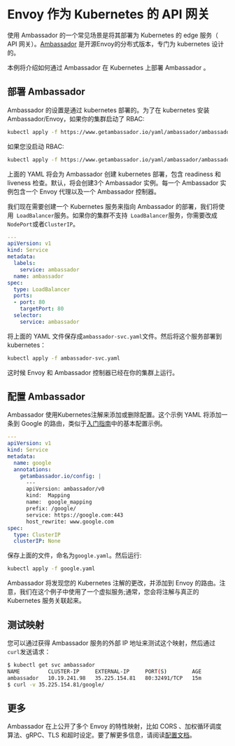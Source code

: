 # Envoy 作为 Kubernetes 的 API 网关

使用 Ambassador 的一个常见场景是将其部署为 Kubernetes 的 edge 服务（ API 网关）。[Ambassador](https://www.getambassador.io/) 是开源Envoy的分布式版本，专门为 kubernetes 设计的。

本例将介绍如何通过 Ambassador 在 Kubernetes 上部署 Ambassador 。

## 部署 Ambassador

Ambassador 的设置是通过 kubernetes 部署的。为了在 kubernetes 安装 Ambassador/Envoy，如果你的集群启动了 RBAC:

```bash
kubectl apply -f https://www.getambassador.io/yaml/ambassador/ambassador-rbac.yaml
```

如果您没启动 RBAC:

```bash
kubectl apply -f https://www.getambassador.io/yaml/ambassador/ambassador-no-rbac.yaml
```

上面的 YAML 将会为 Ambassador 创建 kubernetes 部署，包含 readiness 和 liveness 检查。默认，将会创建3个 Ambassador 实例。每一个 Ambassador 实例包含一个 Envoy 代理以及一个 Ambassador 控制器。

我们现在需要创建一个 Kubernetes 服务来指向 Ambassador 的部署，我们将使用` LoadBalancer`服务。如果你的集群不支持` LoadBalancer`服务，你需要改成`NodePort`或者`ClusterIP`。

```yaml
---
apiVersion: v1
kind: Service
metadata:
  labels:
    service: ambassador
  name: ambassador
spec:
  type: LoadBalancer
  ports:
  - port: 80
    targetPort: 80
  selector:
    service: ambassador
```

将上面的 YAML 文件保存成`ambassador-svc.yaml`文件。然后将这个服务部署到 kubernetes：

```bash
kubectl apply -f ambassador-svc.yaml
```

这时候 Envoy 和 Ambassador 控制器已经在你的集群上运行。

## 配置 Ambassador

Ambassador 使用Kubernetes注解来添加或删除配置。这个示例 YAML 将添加一条到 Google 的路由，类似于[入门指南](https://github.com/xieydd/envoy/blob/master/start/start.md#start)中的基本配置示例。

```yaml
---
apiVersion: v1
kind: Service
metadata:
  name: google
  annotations:
    getambassador.io/config: |
      ---
      apiVersion: ambassador/v0
      kind:  Mapping
      name:  google_mapping
      prefix: /google/
      service: https://google.com:443
      host_rewrite: www.google.com
spec:
  type: ClusterIP
  clusterIP: None
```

保存上面的文件，命名为`google.yaml`。然后运行:

```bash
kubectl apply -f google.yaml
```

Ambassador 将发现您的 Kubernetes 注解的更改，并添加到 Envoy 的路由。注意，我们在这个例子中使用了一个虚拟服务;通常，您会将注解与真正的 Kubernetes 服务关联起来。

## 测试映射

您可以通过获得 Ambassador 服务的外部 IP 地址来测试这个映射，然后通过`curl`发送请求：

```bash
$ kubectl get svc ambassador
NAME         CLUSTER-IP     EXTERNAL-IP     PORT(S)        AGE
ambassador   10.19.241.98   35.225.154.81   80:32491/TCP   15m
$ curl -v 35.225.154.81/google/
```

## 更多

Ambassador 在上公开了多个 Envoy  的特性映射，比如 CORS 、加权循环调度算法、gRPC、TLS 和超时设定。要了解更多信息，请阅读[配置文档](https://www.getambassador.io/reference/configuration)。